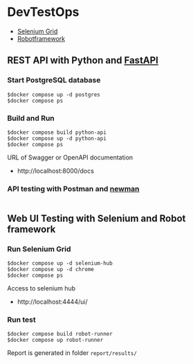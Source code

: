 # DevTestOps
* [Selenium Grid](https://github.com/SeleniumHQ/docker-selenium)
* [Robotframework](https://robotframework.org/)

## REST API with Python and [FastAPI](https://fastapi.tiangolo.com/)

### Start PostgreSQL database
```
$docker compose up -d postgres
$docker compose ps
```

### Build and Run
```
$docker compose build python-api
$docker compose up -d python-api
$docker compose ps
```

URL of Swagger or OpenAPI documentation
* http://localhost:8000/docs

### API testing with Postman and [newman](https://www.npmjs.com/package/newman)
```
```

## Web UI Testing with Selenium and Robot framework

### Run Selenium Grid
```
$docker compose up -d selenium-hub
$docker compose up -d chrome
$docker compose ps
```

Access to selenium hub
* http://localhost:4444/ui/

### Run test
```
$docker compose build robot-runner
$docker compose up robot-runner
```

Report is generated in folder `report/results/`